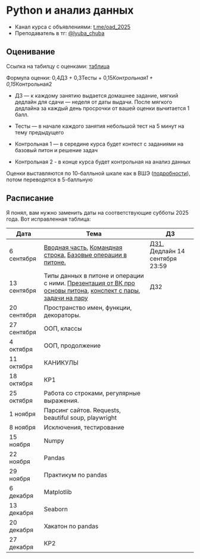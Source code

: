 # Python и анализ данных

- Канал курса с объявлениями: [t.me/oad_2025](t.me/oad_2025)
- Преподаватель в тг: [@lyuba_chuba](t.me/lyuba_chuba)

## Оценивание

Ссылка на табилцу с оценками: [таблица](https://docs.google.com/spreadsheets/d/1mfqOZG9j5ndKX1ZwLkqxySSb8QxT4mHWpP9zD7Iy92M/edit?usp=sharing)

Формула оценки: 0,4ДЗ + 0,3Тесты + 0,15*Контрольная1 + 0,15*Контрольная2

- ДЗ — к каждому занятию выдается домашнее задание, мягкий дедлайн для сдачи — неделя от даты выдачи. После мягкого дедлайна за каждый день просрочки от вашей оценки вычитается 1 балл.

- Тесты — в начале каждого занятия небольшой тест на 5 минут на тему предыдущего

- Контрольная 1 — в середине курса будет контест с заданиями на базовый питон и решение задач

- Контрольная 2 - в конце курса будет контрольная на анализ данных

Оценки выставляются по 10-балльной шкале как в ВШЭ ([подробности](https://www.hse.ru/studyspravka/Scale?ysclid=m1ngfy59pb473469014)), потом переводятся в 5-балльную

## Расписание

Я понял, вам нужно заменить даты на соответствующие субботы 2025 года. Вот исправленная таблица:

| Дата | Тема | ДЗ |
|------|------|----| 
| 6 сентября | [Вводная часть.](1_git_jupyter_basic_operations/01_why_python.pdf) [Командная строка.](https://pykili.github.io/prog/2022/anton/sem2) [Базовые операции в питоне.](https://pykili.github.io/prog/2022/anton/sem4) | [ДЗ1.](1_git_jupyter_basic_operations/homework1.ipynb) Дедлайн 14 сентября 23:59|
| 13 сентября | Типы данных в питоне и операции с ними. [Презентация от ВК про основы питона](2_basic_python/lesson-01.pdf), [конспект с пары](https://colab.research.google.com/drive/1RBkGtqyWNv-7AtZlX7dDv9sMpZVSGajL?usp=sharing), [задачи на пару](https://colab.research.google.com/drive/1WyxY461MK8uPaj3FACJli5d2z7yKGBxy?usp=sharing) | ДЗ2 |
| 20 сентября | Пространство имен, функции, декораторы. | |
| 27 сентября | ООП, классы | |
| 4 октября | ООП, продолжение| |
| 11 октября | КАНИКУЛЫ | |
| 18 октября | КР1 | |
| 25 октября | Работа со строками, регулярные выражения. | |
| 1 ноября | Парсинг сайтов. Requests, beautiful soup, playwright | |
| 8 ноября | Исключения, тестирование | |
| 15 ноября | Numpy | |
| 22 ноября | Pandas | |
| 29 ноября | Практикум по pandas  | |
| 6 декабря | Matplotlib | |
| 13 декабря | Seaborn | |
| 20 декабря | Хакатон по pandas| |
| 27 декабря | КР2 | |

